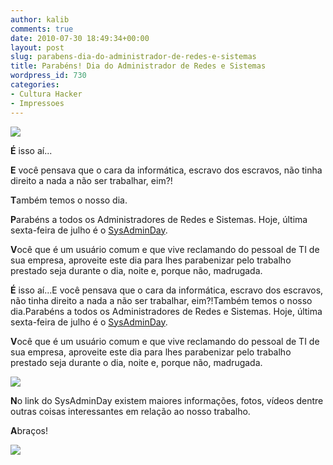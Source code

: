 ```yaml
---
author: kalib
comments: true
date: 2010-07-30 18:49:34+00:00
layout: post
slug: parabens-dia-do-administrador-de-redes-e-sistemas
title: Parabéns! Dia do Administrador de Redes e Sistemas
wordpress_id: 730
categories:
- Cultura Hacker
- Impressoes
---
```


![](http://www.sysadminday.com/images/horror/Cyberain.server.jpg)




**É** isso aí...




**E** você pensava que o cara da informática, escravo dos escravos, não tinha direito a nada a não ser trabalhar, eim?!




**T**ambém temos o nosso dia.




**P**arabéns a todos os Administradores de Redes e Sistemas. Hoje, última sexta-feira de julho é o [SysAdminDay](http://www.sysadminday.com/).




**V**ocê que é um usuário comum e que vive reclamando do pessoal de TI de sua empresa, aproveite este dia para lhes parabenizar pelo trabalho prestado seja durante o dia, noite e, porque não, madrugada.


**É** isso aí...E você pensava que o cara da informática, escravo dos escravos, não tinha direito a nada a não ser trabalhar, eim?!Também temos o nosso dia.Parabéns a todos os Administradores de Redes e Sistemas. Hoje, última sexta-feira de julho é o [SysAdminDay](http://www.sysadminday.com/).

**V**ocê que é um usuário comum e que vive reclamando do pessoal de TI de sua empresa, aproveite este dia para lhes parabenizar pelo trabalho prestado seja durante o dia, noite e, porque não, madrugada.


![](http://www.sysadminday.com/images/people/136-3694.JPG)


**N**o link do SysAdminDay existem maiores informações, fotos, vídeos dentre outras coisas interessantes em relação ao nosso trabalho.

**A**braços!


![](http://www.marcelocavalcante.net/portal/imgs/userbar.gif)
